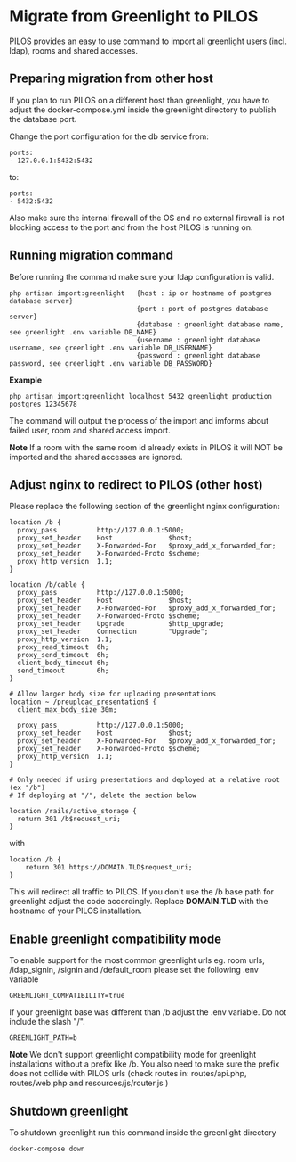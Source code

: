 # Migrate from Greenlight to PILOS

PILOS provides an easy to use command to import all greenlight users (incl. ldap), rooms and shared accesses.

## Preparing migration from other host

If you plan to run PILOS on a different host than greenlight, you have to adjust the docker-compose.yml inside the greenlight directory
to publish the database port.

Change the port configuration for the db service from:

```
ports:
- 127.0.0.1:5432:5432
```
to:

```
ports:
- 5432:5432
```

Also make sure the internal firewall of the OS and no external firewall is not blocking access to the port and from the host PILOS is running on.

## Running migration command

Before running the command make sure your ldap configuration is valid.

```
php artisan import:greenlight   {host : ip or hostname of postgres database server}
                                {port : port of postgres database server}
                                {database : greenlight database name, see greenlight .env variable DB_NAME}
                                {username : greenlight database username, see greenlight .env variable DB_USERNAME}
                                {password : greenlight database password, see greenlight .env variable DB_PASSWORD}                                                 
```

**Example**

```
php artisan import:greenlight localhost 5432 greenlight_production postgres 12345678
```

The command will output the process of the import and imforms about failed user, room and shared access import.

**Note** If a room with the same room id already exists in PILOS it will NOT be imported and the shared accesses are ignored.

## Adjust nginx to redirect to PILOS (other host)

Please replace the following section of the greenlight nginx configuration:

```
location /b {
  proxy_pass          http://127.0.0.1:5000;
  proxy_set_header    Host              $host;
  proxy_set_header    X-Forwarded-For   $proxy_add_x_forwarded_for;
  proxy_set_header    X-Forwarded-Proto $scheme;
  proxy_http_version  1.1;
}

location /b/cable {
  proxy_pass          http://127.0.0.1:5000;
  proxy_set_header    Host              $host;
  proxy_set_header    X-Forwarded-For   $proxy_add_x_forwarded_for;
  proxy_set_header    X-Forwarded-Proto $scheme;
  proxy_set_header    Upgrade           $http_upgrade;
  proxy_set_header    Connection        "Upgrade";
  proxy_http_version  1.1;
  proxy_read_timeout  6h;
  proxy_send_timeout  6h;
  client_body_timeout 6h;
  send_timeout        6h;
}

# Allow larger body size for uploading presentations
location ~ /preupload_presentation$ {
  client_max_body_size 30m;

  proxy_pass          http://127.0.0.1:5000;
  proxy_set_header    Host              $host;
  proxy_set_header    X-Forwarded-For   $proxy_add_x_forwarded_for;
  proxy_set_header    X-Forwarded-Proto $scheme;
  proxy_http_version  1.1;
}

# Only needed if using presentations and deployed at a relative root (ex "/b")
# If deploying at "/", delete the section below

location /rails/active_storage {
  return 301 /b$request_uri;
}
```

with

```
location /b {
    return 301 https://DOMAIN.TLD$request_uri;
}
```

This will redirect all traffic to PILOS. If you don't use the /b base path for greenlight adjust the code accordingly.
Replace **DOMAIN.TLD** with the hostname of your PILOS installation.

## Enable greenlight compatibility mode

To enable support for the most common greenlight urls eg. room urls, /ldap_signin, /signin and /default_room please set the following .env variable
```
GREENLIGHT_COMPATIBILITY=true
```

If your greenlight base was different than /b adjust the .env variable. Do not include the slash "/".
```
GREENLIGHT_PATH=b
```
**Note** We don't support greenlight compatibility mode for greenlight installations without a prefix like /b.
You also need to make sure the prefix does not collide with PILOS urls (check routes in: routes/api.php, routes/web.php and resources/js/router.js )

## Shutdown greenlight

To shutdown greenlight run this command inside the greenlight directory
```
docker-compose down
```
